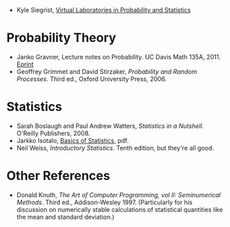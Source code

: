 
- Kyle Siegrist,
  [Virtual Laboratories in Probability and Statistics](http://www.math.uah.edu/stat/index.html)

# Probability Theory

- Janko Gravner,
  Lecture notes on Probability.
  UC Davis Math 135A, 2011.
  [Eprint](http://www.math.ucdavis.edu/~gravner/MAT135A/resources/lecturenotes.pdf)
- Geoffrey Grimmet and David Stirzaker,
  *Probability and Random Processes*.
  Third ed., Oxford University Press, 2006.

# Statistics

- Sarah Boslaugh and Paul Andrew Watters,
  *Statistics in a Nutshell*.
  O'Reilly Publishers, 2008.
- Jarkko Isotalo,
  [Basics of Statistics](http://www.mv.helsinki.fi/home/jmisotal/BoS.pdf), pdf.
- Neil Weiss,
  *Introductory Statistics*.
  Tenth edition, but they're all good.

# Other References

- Donald Knuth,
  *The Art of Computer Programming, vol II: Seminumerical Methods*.
  Third ed., Addison-Wesley 1997.
  (Particularly for his discussion on numerically stable calculations of
  statistical quantities like the mean and standard deviation.)
